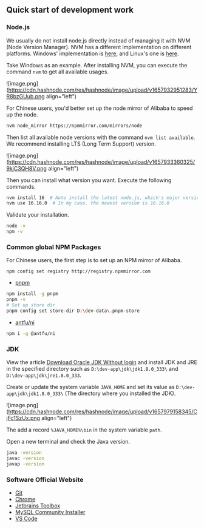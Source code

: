 ## Quick start of development work

### Node.js
We usually do not install node.js directly instead of managing it with NVM (Node Version Manager). NVM has a different implementation on different platforms. Windows' implementation is [here](https://github.com/coreybutler/nvm-windows), and Linux's one is [here](https://github.com/nvm-sh/nvm).

Take Windows as an example. After installing NVM, you can execute the command `nvm` to get all available usages. 

![image.png](https://cdn.hashnode.com/res/hashnode/image/upload/v1657932951283/YR8bzGUub.png align="left")

For Chinese users, you'd better set up the node mirror of Alibaba to speed up the node. 

```bash
nvm node_mirror https://npmmirror.com/mirrors/node
```

Then list all available node versions with the command `nvm list available`. We recommend installing LTS (Long Term Support) version.

![image.png](https://cdn.hashnode.com/res/hashnode/image/upload/v1657933360325/9kjC3QH8V.png align="left")

Then you can install what version you want. Execute the following commands.

```bash
nvm install 16  # Auto install the latest node.js, which's major version is 16
nvm use 16.16.0  # In my case, the newest version is 16.16.0
```

Validate your installation.

```bash
node -v
npm -v
```

### Common global NPM Packages

For Chinese users, the first step is to set up an NPM mirror of Alibaba.

```
npm config set registry http://registry.npmmirror.com
```

- [pnpm](https://pnpm.io)
```bash
npm install -g pnpm
pnpm -v
# Set up store dir
pnpm config set store-dir D:\dev-data\.pnpm-store
```

- [antfu/ni](https://github.com/antfu/ni)
```bash
npm i -g @antfu/ni
```

### JDK

View the article [Download Oracle JDK Without login](https://blog.edch.top/download-oracle-jdk-without-login) and install JDK and JRE in the specified directory such as `D:\dev-app\jdk\jdk1.8.0_333\` and `D:\dev-app\jdk\jre1.8.0_333`.

Create or update the system variable `JAVA_HOME` and set its value as `D:\dev-app\jdk\jdk1.8.0_333\` (The directory where you installed the JDK).

![image.png](https://cdn.hashnode.com/res/hashnode/image/upload/v1657979158345/CjFc1SzUx.png align="left")

The add a record `%JAVA_HOME%\bin` in the system variable `path`.

Open a new terminal and check the Java version.

```bash
java -version
javac -version
javap -version
```

### Software Official Website

- [Git](https://gitforwindows.org)
- [Chrome](https://www.google.com/intl/zh-CN/chrome)
- [Jetbrains Toolbox](https://www.jetbrains.com/toolbox-app)
- [MySQL Community Installer](https://dev.mysql.com/downloads/installer)
- [VS Code](https://code.visualstudio.com)




